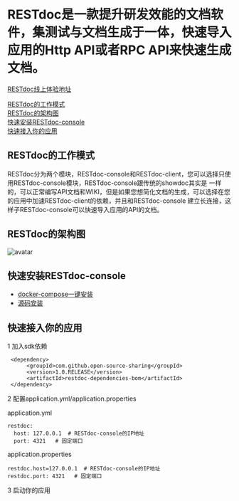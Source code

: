 # RESTdoc是一款提升研发效能的文档软件，集测试与文档生成于一体，快速导入应用的Http API或者RPC API来快速生成文档。


[RESTdoc线上体验地址](http://152.136.104.144:8432/restdoc/ "RESTdoc线上体验地址")

[RESTdoc的工作模式](#RESTdoc的工作模式) <br/>
[RESTdoc的架构图](#RESTdoc的架构图) <br/>
[快速安装RESTdoc-console](#快速安装RESTdoc-console) <br/>
[快速接入你的应用](#快速接入你的应用) <br/>

## RESTdoc的工作模式
RESTdoc分为两个模块，RESTdoc-console和RESTdoc-client，您可以选择只使用RESTdoc-console模块，RESTdoc-console跟传统的showdoc其实是
一样的，可以正常编写API文档和WIKI，但是如果您想简化文档的生成，可以选择在您的应用中加速RESTdoc-client的依赖，并且和RESTdoc-console
建立长连接，这样子RESTdoc-console可以快速导入应用的API的文档。

## RESTdoc的架构图
![avatar](https://raw.githubusercontent.com/Overman-mxf/rest-doc/master/static/img/struct.png)

## 快速安装RESTdoc-console

- [docker-compose一键安装](https://github.com/Open-source-sharing/REST-doc/blob/master/docker-compose-install.md "docker-compose一键安装")
- [源码安装](https://github.com/Open-source-sharing/REST-doc/blob/master/source-install.md "源码安装")


## 快速接入你的应用

1 加入sdk依赖

```
 <dependency>
      <groupId>com.github.open-source-sharing</groupId>
      <version>1.0.RELEASE</version>
      <artifactId>restdoc-dependencies-bom</artifactId>
 </dependency>
```

2 配置application.yml/application.properties

application.yml
```
restdoc:
  host: 127.0.0.1  # RESTdoc-console的IP地址
  port: 4321   # 固定端口
```

application.properties
```
restdoc.host=127.0.0.1  # RESTdoc-console的IP地址
restdoc.port: 4321   # 固定端口
```

3 启动你的应用



